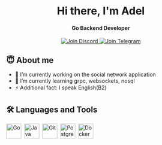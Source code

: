 <div align="center">
  <h1>Hi there, I'm Adel</h1>
  
  <h4>Go Backend Developer</h4>

  <a href="https://discord.gg/adell7343">
    <img src="https://img.shields.io/badge/Join%20Discord-7289DA?style=for-the-badge&logo=discord&logoColor=white" alt="Join Discord"/>
  </a>
  <a href="https://t.me/ad3lyar">
    <img src="https://img.shields.io/badge/Join%20Telegram-0088cc?style=for-the-badge&logo=telegram&logoColor=white" alt="Join Telegram"/>
  </a>
</div>

## 😇 About me
- 🔭 I’m currently working on the social network application<br>
- 🌱 I’m currently learning grpc, websockets, nosql <br>
- ⚡ Additional fact: I speak English(B2) <br>

## 🛠️ Languages and Tools

<img src="https://cdn.jsdelivr.net/gh/devicons/devicon/icons/go/go-original.svg" title="Go" width="40" height="40"/>&nbsp;
<img src="https://cdn.jsdelivr.net/gh/devicons/devicon/icons/java/java-original.svg" title="Java" width="40" height="40"/>&nbsp;
<img src="https://cdn.jsdelivr.net/gh/devicons/devicon/icons/git/git-original.svg" title="Git" width="40" height="40"/>&nbsp;
<img src="https://cdn.jsdelivr.net/gh/devicons/devicon/icons/postgresql/postgresql-original.svg" title="PostgreSQL" width="40" height="40"/>&nbsp;
<img src="https://cdn.jsdelivr.net/gh/devicons/devicon/icons/docker/docker-original.svg" title="Docker" width="40" height="40"/>&nbsp;

